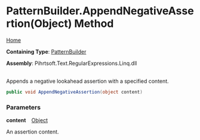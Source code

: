 # PatternBuilder\.AppendNegativeAssertion\(Object\) Method

[Home](../../../../../../README.md)

**Containing Type**: [PatternBuilder](../README.md)

**Assembly**: Pihrtsoft\.Text\.RegularExpressions\.Linq\.dll

\
Appends a negative lookahead assertion with a specified content\.

```csharp
public void AppendNegativeAssertion(object content)
```

### Parameters

**content** &ensp; [Object](https://docs.microsoft.com/en-us/dotnet/api/system.object)

An assertion content\.